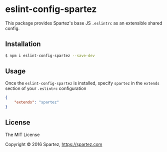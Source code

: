 # eslint-config-spartez

This package provides Spartez's base JS `.eslintrc` as an extensible shared config.

## Installation

```sh
$ npm i eslint-config-spartez --save-dev
```

## Usage

Once the `eslint-config-spartez` is installed, specify `spartez` in the `extends` section of your `.eslintrc` configuration

```json
{
    "extends": "spartez"
}
```

## License

The MIT License

Copyright :copyright: 2016 Spartez, https://spartez.com
